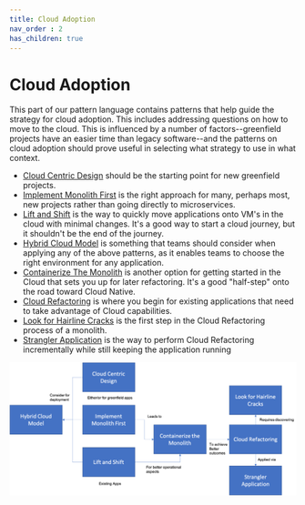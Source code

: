 ```yaml
---
title: Cloud Adoption
nav_order : 2
has_children: true
---
```

# Cloud Adoption

This part of our pattern language contains patterns that help guide the strategy for cloud adoption. This includes addressing questions on how to move to the cloud.  This is influenced by a number of factors--greenfield projects have an easier time than legacy software--and the patterns on cloud adoption should prove useful in selecting what strategy to use in what context.

+ [Cloud Centric Design](Cloud-Centric-Design.md) should be the starting point for new greenfield projects.
+ [Implement Monolith First](Implement-Monolith-First.md) is the right approach for many, perhaps most, new projects rather than going directly to microservices. 
+ [Lift and Shift](Lift-and-Shift.md) is the way to quickly move applications onto VM's in the cloud with minimal changes.  It's a good way to start a cloud journey, but it shouldn't be the end of the journey.
+ [Hybrid Cloud Model](Hybrid-Cloud-Model.md) is something that teams should consider when applying any of the above patterns, as it enables teams to choose the right environment for any application.
+ [Containerize The Monolith](Containerize-The-Monolith.md) is another option for getting started in the Cloud that sets you up for later refactoring.  It's a good "half-step" onto the road toward Cloud Native.
+ [Cloud Refactoring](Cloud-Refactoring.md) is where you begin for existing applications that need to take advantage of Cloud capabilities.
+ [Look for Hairline Cracks](Look-For-Hairline-Cracks.md) is the first step in the Cloud Refactoring process of a monolith.
+ [Strangler Application](Strangler-App.md) is the way to perform Cloud Refactoring incrementally while still keeping the application running  



![Cloud Adoption](../assets/CloudArchitecture.png)
